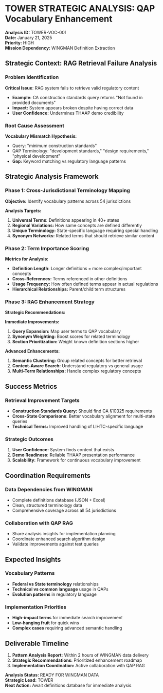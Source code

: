 # TOWER STRATEGIC ANALYSIS: QAP Vocabulary Enhancement
**Analysis ID:** TOWER-VOC-001  
**Date:** January 21, 2025  
**Priority:** HIGH  
**Mission Dependency:** WINGMAN Definition Extraction  

## Strategic Context: RAG Retrieval Failure Analysis

### Problem Identification
**Critical Issue:** RAG system fails to retrieve valid regulatory content
- **Example:** CA construction standards query returns "Not found in provided documents"
- **Impact:** System appears broken despite having correct data
- **User Confidence:** Undermines THAAP demo credibility

### Root Cause Assessment
**Vocabulary Mismatch Hypothesis:**
- Query: "minimum construction standards"
- QAP Terminology: "development standards," "design requirements," "physical development"
- **Gap:** Keyword matching vs regulatory language patterns

## Strategic Analysis Framework

### Phase 1: Cross-Jurisdictional Terminology Mapping
**Objective:** Identify vocabulary patterns across 54 jurisdictions

**Analysis Targets:**
1. **Universal Terms:** Definitions appearing in 40+ states
2. **Regional Variations:** How same concepts are defined differently  
3. **Unique Terminology:** State-specific language requiring special handling
4. **Synonym Networks:** Related terms that should retrieve similar content

### Phase 2: Term Importance Scoring
**Metrics for Analysis:**
- **Definition Length:** Longer definitions = more complex/important concepts
- **Cross-References:** Terms referenced in other definitions
- **Usage Frequency:** How often defined terms appear in actual regulations
- **Hierarchical Relationships:** Parent/child term structures

### Phase 3: RAG Enhancement Strategy
**Strategic Recommendations:**

**Immediate Improvements:**
1. **Query Expansion:** Map user terms to QAP vocabulary
2. **Synonym Weighting:** Boost scores for related terminology
3. **Section Prioritization:** Weight known definition sections higher

**Advanced Enhancements:**
1. **Semantic Clustering:** Group related concepts for better retrieval
2. **Context-Aware Search:** Understand regulatory vs general usage
3. **Multi-Term Relationships:** Handle complex regulatory concepts

## Success Metrics

### Retrieval Improvement Targets
- **Construction Standards Query:** Should find CA §10325 requirements
- **Cross-State Comparisons:** Better vocabulary alignment for multi-state queries
- **Technical Terms:** Improved handling of LIHTC-specific language

### Strategic Outcomes
1. **User Confidence:** System finds content that exists
2. **Demo Readiness:** Reliable THAAP presentation performance  
3. **Scalability:** Framework for continuous vocabulary improvement

## Coordination Requirements

### Data Dependencies from WINGMAN
- Complete definitions database (JSON + Excel)
- Clean, structured terminology data
- Comprehensive coverage across all 54 jurisdictions

### Collaboration with QAP RAG
- Share analysis insights for implementation planning
- Coordinate enhanced search algorithm design
- Validate improvements against test queries

## Expected Insights

### Vocabulary Patterns
- **Federal vs State terminology** relationships
- **Technical vs common language** usage in QAPs
- **Evolution patterns** in regulatory language

### Implementation Priorities  
- **High-impact terms** for immediate search improvement
- **Low-hanging fruit** for quick wins
- **Complex cases** requiring advanced semantic handling

## Deliverable Timeline
1. **Pattern Analysis Report:** Within 2 hours of WINGMAN data delivery
2. **Strategic Recommendations:** Prioritized enhancement roadmap
3. **Implementation Coordination:** Active collaboration with QAP RAG

**Analysis Status:** READY FOR WINGMAN DATA  
**Strategic Lead:** TOWER  
**Next Action:** Await definitions database for immediate analysis